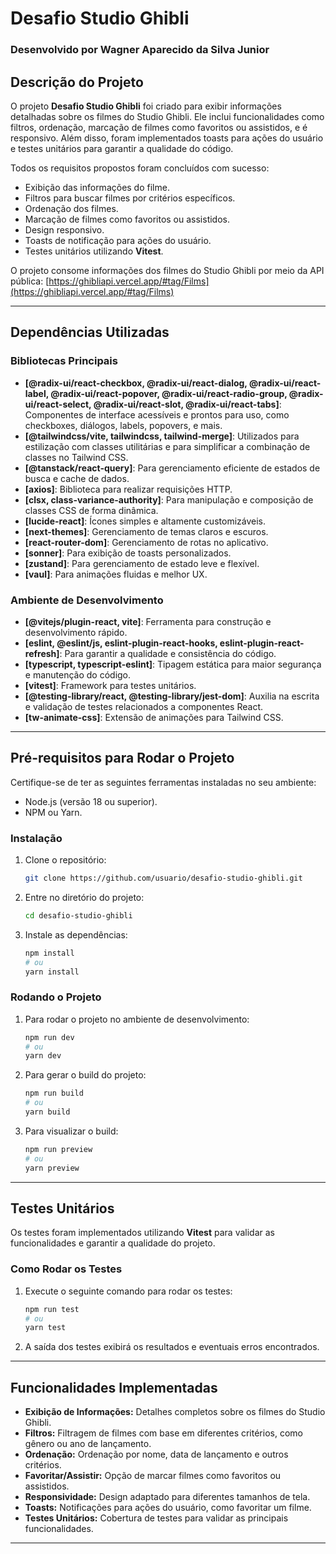 # Desafio Studio Ghibli

### Desenvolvido por Wagner Aparecido da Silva Junior

## Descrição do Projeto

O projeto **Desafio Studio Ghibli** foi criado para exibir informações detalhadas sobre os filmes do Studio Ghibli. Ele inclui funcionalidades como filtros, ordenação, marcação de filmes como favoritos ou assistidos, e é responsivo. Além disso, foram implementados toasts para ações do usuário e testes unitários para garantir a qualidade do código.

Todos os requisitos propostos foram concluídos com sucesso:

* Exibição das informações do filme.
* Filtros para buscar filmes por critérios específicos.
* Ordenação dos filmes.
* Marcação de filmes como favoritos ou assistidos.
* Design responsivo.
* Toasts de notificação para ações do usuário.
* Testes unitários utilizando **Vitest**.

O projeto consome informações dos filmes do Studio Ghibli por meio da API pública:
[https://ghibliapi.vercel.app/#tag/Films](https://ghibliapi.vercel.app/#tag/Films)

---

## Dependências Utilizadas

### **Bibliotecas Principais**

* **\[@radix-ui/react-checkbox, @radix-ui/react-dialog, @radix-ui/react-label, @radix-ui/react-popover, @radix-ui/react-radio-group, @radix-ui/react-select, @radix-ui/react-slot, @radix-ui/react-tabs]**: Componentes de interface acessíveis e prontos para uso, como checkboxes, diálogos, labels, popovers, e mais.
* **\[@tailwindcss/vite, tailwindcss, tailwind-merge]**: Utilizados para estilização com classes utilitárias e para simplificar a combinação de classes no Tailwind CSS.
* **\[@tanstack/react-query]**: Para gerenciamento eficiente de estados de busca e cache de dados.
* **\[axios]**: Biblioteca para realizar requisições HTTP.
* **\[clsx, class-variance-authority]**: Para manipulação e composição de classes CSS de forma dinâmica.
* **\[lucide-react]**: Ícones simples e altamente customizáveis.
* **\[next-themes]**: Gerenciamento de temas claros e escuros.
* **\[react-router-dom]**: Gerenciamento de rotas no aplicativo.
* **\[sonner]**: Para exibição de toasts personalizados.
* **\[zustand]**: Para gerenciamento de estado leve e flexível.
* **\[vaul]**: Para animações fluidas e melhor UX.

### **Ambiente de Desenvolvimento**

* **\[@vitejs/plugin-react, vite]**: Ferramenta para construção e desenvolvimento rápido.
* **\[eslint, @eslint/js, eslint-plugin-react-hooks, eslint-plugin-react-refresh]**: Para garantir a qualidade e consistência do código.
* **\[typescript, typescript-eslint]**: Tipagem estática para maior segurança e manutenção do código.
* **\[vitest]**: Framework para testes unitários.
* **\[@testing-library/react, @testing-library/jest-dom]**: Auxilia na escrita e validação de testes relacionados a componentes React.
* **\[tw-animate-css]**: Extensão de animações para Tailwind CSS.

---

## Pré-requisitos para Rodar o Projeto

Certifique-se de ter as seguintes ferramentas instaladas no seu ambiente:

* Node.js (versão 18 ou superior).
* NPM ou Yarn.

### Instalação

1. Clone o repositório:

   ```bash
   git clone https://github.com/usuario/desafio-studio-ghibli.git
   ```
2. Entre no diretório do projeto:

   ```bash
   cd desafio-studio-ghibli
   ```
3. Instale as dependências:

   ```bash
   npm install
   # ou
   yarn install
   ```

### Rodando o Projeto

1. Para rodar o projeto no ambiente de desenvolvimento:

   ```bash
   npm run dev
   # ou
   yarn dev
   ```
2. Para gerar o build do projeto:

   ```bash
   npm run build
   # ou
   yarn build
   ```
3. Para visualizar o build:

   ```bash
   npm run preview
   # ou
   yarn preview
   ```

---

## Testes Unitários

Os testes foram implementados utilizando **Vitest** para validar as funcionalidades e garantir a qualidade do projeto.

### Como Rodar os Testes

1. Execute o seguinte comando para rodar os testes:

   ```bash
   npm run test
   # ou
   yarn test
   ```
2. A saída dos testes exibirá os resultados e eventuais erros encontrados.

---

## Funcionalidades Implementadas

* **Exibição de Informações:** Detalhes completos sobre os filmes do Studio Ghibli.
* **Filtros:** Filtragem de filmes com base em diferentes critérios, como gênero ou ano de lançamento.
* **Ordenação:** Ordenação por nome, data de lançamento e outros critérios.
* **Favoritar/Assistir:** Opção de marcar filmes como favoritos ou assistidos.
* **Responsividade:** Design adaptado para diferentes tamanhos de tela.
* **Toasts:** Notificações para ações do usuário, como favoritar um filme.
* **Testes Unitários:** Cobertura de testes para validar as principais funcionalidades.

---
